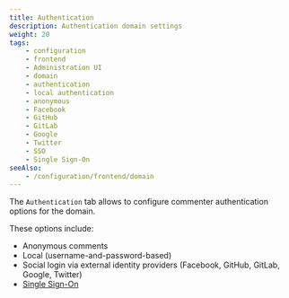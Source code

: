 ```yaml
---
title: Authentication
description: Authentication domain settings
weight: 20
tags:
    - configuration
    - frontend
    - Administration UI
    - domain
    - authentication
    - local authentication
    - anonymous
    - Facebook
    - GitHub
    - GitLab
    - Google
    - Twitter
    - SSO
    - Single Sign-On
seeAlso:
    - /configuration/frontend/domain
---
```


The `Authentication` tab allows to configure commenter authentication options for the domain.

<!--more-->

These options include:

* Anonymous comments
* Local (username-and-password-based)
* Social login via external identity providers (Facebook, GitHub, GitLab, Google, Twitter)
* [Single Sign-On](sso)
